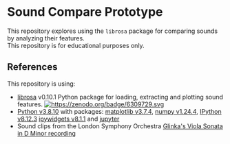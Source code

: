 # Sound Compare Prototype
This repository explores using the `librosa` package for comparing sounds by analyzing their features.  
This repository is for educational purposes only.   

## References
This repository is using:    
- [librosa](https://librosa.org/) v0.10.1 Python package for loading, extracting and plotting sound features. <a class="reference external image-reference" href="https://zenodo.org/badge/latestdoi/6309729"><img alt="https://zenodo.org/badge/6309729.svg" src="https://zenodo.org/badge/6309729.svg" /></a>  
- [Python v3.8.10](https://www.python.org/downloads/release/python-3810/) with packages: [matplotlib v3.7.4](https://github.com/matplotlib/matplotlib), [numpy v1.24.4](https://github.com/numpy/numpy), [IPython v8.12.3](https://github.com/ipython/ipython) [ipywidgets v8.1.1](https://github.com/jupyter-widgets/ipywidgets) and [jupyter](https://github.com/jupyter)  
- Sound clips from the London Symphony Orchestra [Glinka's Viola Sonata in D Minor recording](https://www.youtube.com/watch?v=pCPRe9_kUN0)
